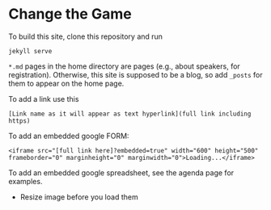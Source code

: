 # Change the Game

To build this site, clone this repository and run

```
jekyll serve
```

`*.md` pages in the home directory are pages (e.g., about speakers, for registration). Otherwise, this site is supposed to be a blog, so add `_posts` for them to appear on the home page.

To add a link use this

```
[Link name as it will appear as text hyperlink](full link including https)
```

To add an embedded google FORM: 

```
<iframe src="[full link here]?embedded=true" width="600" height="500" frameborder="0" marginheight="0" marginwidth="0">Loading...</iframe>
```

To add an embedded google spreadsheet, see the agenda page for examples.

* Resize image before you load them
